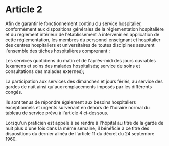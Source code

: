 # Article 2

Afin de garantir le fonctionnement continu du service hospitalier, conformément aux dispositions générales de la réglementation hospitalière et du règlement intérieur de l'établissement à intervenir en application de cette réglementation, les membres du personnel enseignant et hospitalier des centres hospitaliers et universitaires de toutes disciplines assurent l'ensemble des tâches hospitalières comprenant :

Les services quotidiens du matin et de l'après-midi des jours ouvrables (examens et soins des malades hospitalisés; service de soins et consultations des malades externes);

La participation aux services des dimanches et jours fériés, au service des gardes de nuit ainsi qu'aux remplacements imposés par les différents congés.

Ils sont tenus de répondre également aux besoins hospitaliers exceptionnels et urgents survenant en dehors de l'horaire normal du tableau de service prévu à l'article 4 ci-dessous.

Lorsqu'un praticien est appelé à se rendre à l'hôpital au titre de la garde de nuit plus d'une fois dans la même semaine, il bénéficie à ce titre des dispositions du dernier alinéa de l'article 11 du décret du 24 septembre 1960.
